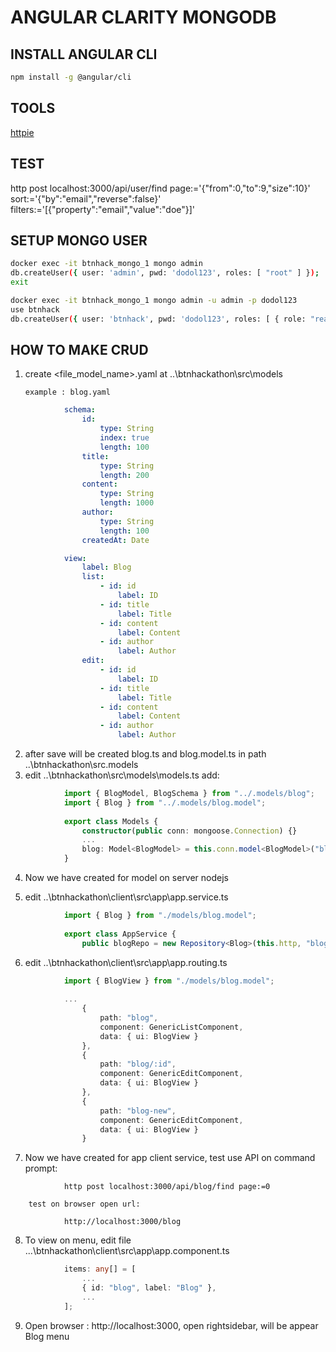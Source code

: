 # ANGULAR CLARITY MONGODB

## INSTALL ANGULAR CLI

``` bash
npm install -g @angular/cli
```

## TOOLS

[httpie](https://httpie.org/)

## TEST

http post localhost:3000/api/user/find page:='{"from":0,"to":9,"size":10}' sort:='{"by":"email","reverse":false}' filters:='[{"property":"email","value":"doe"}]'

## SETUP MONGO USER

``` bash
docker exec -it btnhack_mongo_1 mongo admin
db.createUser({ user: 'admin', pwd: 'dodol123', roles: [ "root" ] });
exit

docker exec -it btnhack_mongo_1 mongo admin -u admin -p dodol123
use btnhack
db.createUser({ user: 'btnhack', pwd: 'dodol123', roles: [ { role: "readWrite", db: "btnhack" } ] });
```


## HOW TO MAKE CRUD

1.	create <file_model_name>.yaml at ..\btnhackathon\src\models

		example : blog.yaml
``` yaml
			schema:
				id: 
					type: String
					index: true
					length: 100
				title: 
					type: String
					length: 200
				content:
					type: String
					length: 1000
				author:
					type: String
					length: 100
				createdAt: Date

			view:
				label: Blog
				list:
					- id: id
						label: ID
					- id: title
						label: Title
					- id: content
						label: Content
					- id: author
						label: Author
				edit:
					- id: id
						label: ID
					- id: title
						label: Title
					- id: content
						label: Content
					- id: author
						label: Author
```						
2.	after save will be created blog.ts and blog.model.ts in path ..\btnhackathon\src\.models
3.	edit ..\btnhackathon\src\models\models.ts
		add:
```ts		
			import { BlogModel, BlogSchema } from "../.models/blog";
			import { Blog } from "../.models/blog.model";		
			
			export class Models {
				constructor(public conn: mongoose.Connection) {}
				...
				blog: Model<BlogModel> = this.conn.model<BlogModel>("blog", BlogSchema);
			}
```		
4.	Now we have created for model on server nodejs

5. 	edit ..\btnhackathon\client\src\app\app.service.ts
```ts	
			import { Blog } from "./models/blog.model";
			
			export class AppService {
				public blogRepo = new Repository<Blog>(this.http, "blog");
```				
6.	edit ..\btnhackathon\client\src\app\app.routing.ts
```ts
			import { BlogView } from "./models/blog.model";
			
			...
				{
					path: "blog",
					component: GenericListComponent,
					data: { ui: BlogView }
				},
				{
					path: "blog/:id",
					component: GenericEditComponent,
					data: { ui: BlogView }
				},
				{
					path: "blog-new",
					component: GenericEditComponent,
					data: { ui: BlogView }
				}
```
7. 	Now we have created for app client service, 
		test use API on command prompt:
```httpie		
			http post localhost:3000/api/blog/find page:=0
```		
		test on browser open url:
```url		
			http://localhost:3000/blog
```			
8. 	To view on menu, edit file ...\btnhackathon\client\src\app\app.component.ts
```ts
			items: any[] = [
				...
				{ id: "blog", label: "Blog" },
				...
			];
```		
9. 	Open browser : http://localhost:3000, open rightsidebar, will be appear Blog menu
